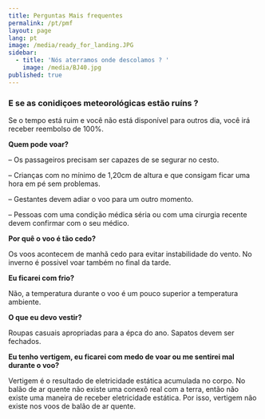 ```yaml
---
title: Perguntas Mais frequentes
permalink: /pt/pmf
layout: page
lang: pt
image: /media/ready_for_landing.JPG
sidebar:
  - title: 'Nós aterramos onde descolamos ? '
    image: /media/BJ40.jpg
published: true
---
```

### E se as conidiçoes meteorológicas estão ruíns ? 

Se o tempo está ruim e você não está disponível para outros dia, você irá receber reembolso de 100%.



**Quem pode voar?**

– Os passageiros precisam ser capazes de se segurar no cesto.

– Crianças com no mínimo de 1,20cm de altura e que consigam ficar uma hora em pé sem problemas.

– Gestantes devem adiar o voo para um outro momento.

– Pessoas com uma condição médica séria ou com uma cirurgia recente devem confirmar com o seu médico.



**Por quê o voo é tão cedo?**

Os voos acontecem de manhã cedo para evitar instabilidade do vento. No inverno é possivel voar também no final da tarde.



**Eu ficarei com frio?**

Não, a temperatura durante o voo é um pouco superior a temperatura ambiente.



**O que eu devo vestir?**

Roupas casuais apropriadas para a épca do ano. Sapatos devem ser fechados.



**Eu tenho vertigem, eu ficarei com medo de voar ou me sentirei mal durante o voo?**

Vertigem é o resultado de eletricidade estática acumulada no corpo. No balão de ar quente não existe uma conexõ real com a terra, então não existe uma maneira de receber eletricidade estática. Por isso, vertigem não existe nos voos de balão de ar quente.
